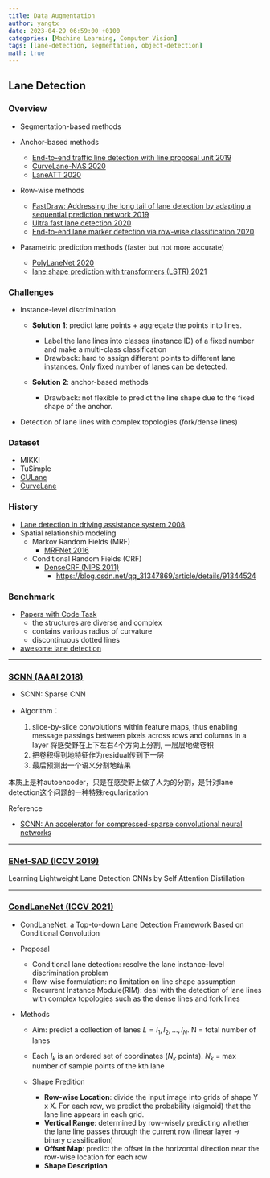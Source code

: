 ```yaml
---
title: Data Augmentation
author: yangtx
date: 2023-04-29 06:59:00 +0100
categories: [Machine Learning, Computer Vision]
tags: [lane-detection, segmentation, object-detection]
math: true
---
```


## Lane Detection

### Overview
- Segmentation-based methods
- Anchor-based methods
  
  - [End-to-end traffic line detection with line proposal unit 2019](https://ieeexplore.ieee.org/document/8624563)
  - [CurveLane-NAS 2020](https://paperswithcode.com/paper/curvelane-nas-unifying-lane-sensitive)
  - [LaneATT 2020](https://github.com/lucastabelini/LaneATT)
- Row-wise methods
  - [FastDraw: Addressing the long tail of lane detection by adapting a sequential prediction network 2019](https://arxiv.org/abs/1905.04354)
  - [Ultra fast lane detection 2020](https://github.com/cfzd/Ultra-Fast-Lane-Detection)
  - [End-to-end lane marker detection via row-wise classification 2020](https://arxiv.org/abs/2005.08630)

- Parametric prediction methods (faster but not more accurate)
  - [PolyLaneNet 2020](https://github.com/lucastabelini/PolyLaneNet)
  - [lane shape prediction with transformers (LSTR) 2021](https://github.com/liuruijin17/LSTR)

### Challenges
- Instance-level discrimination
  - **Solution 1**: predict lane points + aggregate the points into lines.
    - Label the lane lines into classes (instance ID) of a fixed number and make a multi-class classification
    - Drawback: hard to assign different points to different lane instances. Only fixed number of lanes can be detected. 

  - **Solution 2**: anchor-based methods
    - Drawback: not flexible to predict the line shape due to the fixed shape of the anchor.

- Detection of lane lines with complex topologies (fork/dense lines)


### Dataset
- MIKKI
- TuSimple
- [CULane](https://xingangpan.github.io/projects/CULane.html)
- [CurveLane](https://github.com/SoulmateB/CurveLanes)

### History
- [Lane detection in driving assistance system 2008](https://onlinelibrary.wiley.com/doi/pdf/10.1002/rob.20255)
- Spatial relationship modeling
  - Markov Random Fields (MRF)
    - [MRFNet 2016](mrfnet.md)
  - Conditional Random Fields (CRF)
    - [DenseCRF (NIPS 2011)](https://arxiv.org/abs/1210.5644)
      - https://blog.csdn.net/qq_31347869/article/details/91344524

### Benchmark
- [Papers with Code Task](https://paperswithcode.com/task/lane-detection/latest)
  - the structures are diverse and complex
  - contains various radius of curvature
  - discontinuous dotted lines
- [awesome lane detection](https://github.com/amusi/awesome-lane-detection)

---

### [SCNN (AAAI 2018)](https://drive.google.com/file/d/1ylfhFh-bwZhGHkZpi3fcdYc7tqPxjCt3/view?usp=drivesdk)

- SCNN: Sparse CNN
  
- Algorithm：
  1. slice-by-slice convolutions within feature maps, thus enabling message passings between pixels across rows and columns in a layer 将感受野在上下左右4个方向上分割, 一层层地做卷积
  2. 把卷积得到地特征作为residual传到下一层
  3. 最后预测出一个语义分割地结果
   
本质上是种autoencoder，只是在感受野上做了人为的分割，是针对lane detection这个问题的一种特殊regularization

Reference
- [SCNN: An accelerator for compressed-sparse convolutional neural networks](https://ieeexplore.ieee.org/document/8192478)

---

### [ENet-SAD (ICCV 2019)](https://drive.google.com/file/d/1Pf5szYZ_hx6McPOM3Zkxto1Qnel6ck5t/view?usp=drivesdk)

Learning Lightweight Lane Detection CNNs by Self Attention Distillation

---

### [CondLaneNet (ICCV 2021)](https://github.com/aliyun/conditional-lane-detection)

- CondLaneNet: a Top-to-down Lane Detection Framework Based on Conditional Convolution

- Proposal
  - Conditional lane detection: resolve the lane instance-level discrimination problem
  - Row-wise formulation: no limitation on line shape assumption
  - Recurrent Instance Module(RIM): deal with the detection of lane lines with complex topologies such as the dense lines and fork lines

- Methods
  - Aim: predict a collection of lanes $L={l_1,l_2,...,l_N}$. N = total number of lanes
  - Each $l_k$ is an ordered set of coordinates ($N_k$ points). $N_k$ = max number of sample points of the kth lane

  - Shape Predition
    - **Row-wise Location**: divide the input image into grids of shape Y x X. For each row, we predict the probability (sigmoid) that the lane line appears in each grid.
    - **Vertical Range**: determined by row-wisely predicting whether the lane line passes through the current row (linear layer -> binary classification)
    - **Offset Map**: predict the offset in the horizontal direction near the row-wise location for each row
    - **Shape Description**
